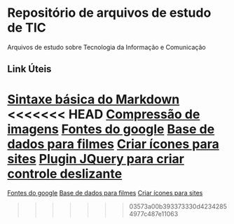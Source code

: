 ﻿# Repositório de arquivos de estudo de TIC
Arquivos de estudo sobre Tecnologia da Informação e Comunicação

## Link Úteis
[Sintaxe básica do Markdown](https://markdown.net.br/sintaxe-basica/)
<<<<<<< HEAD
[Compressão de imagens](https://tinypng.com/)
[Fontes do google](https://fonts.google.com/)
[Base de dados para filmes](https://www.themoviedb.org/?language=pt-BR)
[Criar ícones para sites](https://fontawesome.com/start)
[Plugin JQuery para criar controle deslizante](https://owlcarousel2.github.io/OwlCarousel2/)
=======
[Fontes do google](https://fonts.google.com/)
[Base de dados para filmes](https://www.themoviedb.org/?language=pt-BR)
[Criar ícones para sites](https://fontawesome.com/start)
>>>>>>> 03573a00b393373330d42342854977c487e11063
